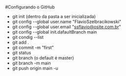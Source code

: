 #Configurando o GitHub
- git init (dentro da pasta a ser inicializada)
- git config --global user.name "FlavioSzelbracikowski"
- git config --global user.email "ssflavio@osite.com.br"
- git config --global init.dafaultBranch main
- git condig --list
- git add .
- git commit -m "first"
- git status
- git branch (o default é master)
- git branch -m main
- git push origin main -u
